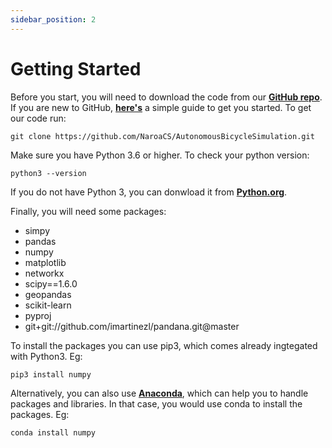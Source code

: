 ```yaml
---
sidebar_position: 2
---
```


# Getting Started

Before you start, you will need to download the code from our **[GitHub repo](https://github.com/NaroaCS/AutonomousBicycleSimulation)**. If you are new to GitHub, **[here's](http://rogerdudler.github.io/git-guide/)** a simple guide to get you started. To get our code run:

```shell
git clone https://github.com/NaroaCS/AutonomousBicycleSimulation.git
```

Make sure you have Python 3.6 or higher. To check your python version:

```shell
python3 --version
```

If you do not have Python 3, you can donwload it from  **[Python.org](https://www.python.org/downloads/)**. 

Finally, you will need some packages:

* simpy
* pandas
* numpy
* matplotlib
* networkx
* scipy==1.6.0
* geopandas
* scikit-learn
* pyproj
* git+git://github.com/imartinezl/pandana.git@master

To install the packages you can use pip3, which comes already ingtegated with Python3. Eg:

```shell
pip3 install numpy
```

Alternatively, you can also use **[Anaconda](https://www.anaconda.com/)**, which can help you to handle packages and libraries. In that case, you would use conda to install the packages. Eg: 

```shell
conda install numpy
```
